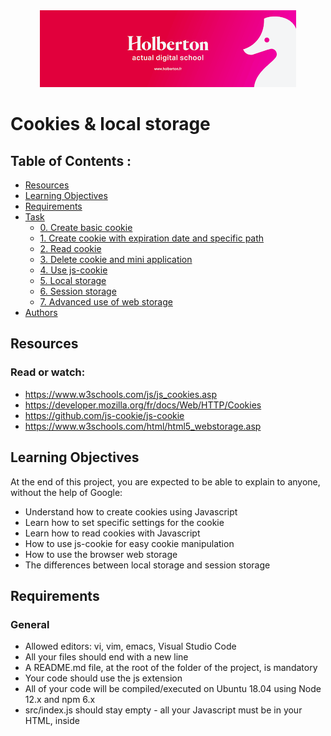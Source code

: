 <div align="center"><img src="https://github.com/ksyv/holbertonschool-web_front_end/blob/main/baniere_holberton.png"></div>

# Cookies & local storage

## Table of Contents :

- [Resources](#Resources)
- [Learning Objectives](#Learning-Objectives)
- [Requirements](#Requirements)
- [Task](#Task)
    - [0. Create basic cookie](#subparagraph1)
    - [1. Create cookie with expiration date and specific path](#subparagraph2)
    - [2. Read cookie](#subparagraph3)
    - [3. Delete cookie and mini application](#subparagraph4)
    - [4. Use js-cookie](#subparagraph5)
    - [5. Local storage](#subparagraph6)
    - [6. Session storage](#subparagraph7)
    - [7. Advanced use of web storage](#subparagraph8)
- [Authors](#Authors)

## Resources
### Read or watch:
* https://www.w3schools.com/js/js_cookies.asp
* https://developer.mozilla.org/fr/docs/Web/HTTP/Cookies
* https://github.com/js-cookie/js-cookie
* https://www.w3schools.com/html/html5_webstorage.asp

## Learning Objectives
At the end of this project, you are expected to be able to explain to anyone, without the help of Google:
* Understand how to create cookies using Javascript
* Learn how to set specific settings for the cookie
* Learn how to read cookies with Javascript
* How to use js-cookie for easy cookie manipulation
* How to use the browser web storage
* The differences between local storage and session storage


## Requirements
### General
* Allowed editors: vi, vim, emacs, Visual Studio Code
* All your files should end with a new line
* A README.md file, at the root of the folder of the project, is mandatory
* Your code should use the js extension
* All of your code will be compiled/executed on Ubuntu 18.04 using Node 12.x and npm 6.x
* src/index.js should stay empty - all your Javascript must be in your HTML, inside <script> tag

## Task
### 0. Create basic cookie <a name="subparagraph1"></a>

Install your development environment:

* Installwebpack-dev-server by running npm install webpack-dev-server --save-dev (if you have some errors of missing dependencies, install these packages: npm i -D webpack and npm i -D webpack-cli)
* Create an empty file src/index.js
* Run your server with node_modules/.bin/webpack-dev-server

In a file 0-index.html, create a basic html template:

* Add two text inputs, with the id firstname and email
* Add one button with the text “Log me in” that will call the function setCookies
* Add one button with the text “Show the cookies” that will call the function showCookies
* Create a function setCookies:
    - It should set the cookie firstname with the value in the firstname input
    - It should set the cookie email with the value in the email input
* Create a function showCookies:
    - It should create a DOM element p
    - It should set the inner html with Cookies: and the value of the cookie
    - It should append the paragraph at the bottom of the page

Requirements:

* Try to make your page to look as close to the image below as possible

<div align="center"><img src="./task0.png"></div>

* Access your code with http://localhost:8080/0-index.html
* Use vanilla javascript to complete the task

Tips:

* If you are using VSCode, you can use the plugin live server
* Make sure you have created and configured webpack.config.js

### 1. Create cookie with expiration date and specific path <a name="subparagraph2"></a>

In a file 1-index.html:

* Reuse the code of the previous task
* Modify the way you are setting cookies to expire in 10 days

Requirements:

* Access your code with http://localhost:8080/1-index.html
* Use vanilla javascript to complete the task

### 2. Creating multiple DOM elements at once <a name="subparagraph3"></a>

In a file 2-index.html, reuse the template you created previously.

* Remove the function createTextElement
* Create a function named createFamilyTree:
    - It should create a table element
        -The head of the table should display Firstname and Lastname in two cells
        -The body of the table should three rows
        -The first row should contain two cells with Guillaume and Salva
        -The second row should contain two cells with Paulette and Salva
        -The third row should contain two cells with Antoine and Salva
    - Use the keyword append only once to attach all the elements of the table to the page
* Call the createFamilyTree function

Requirements:

* You must use jQuery only to generate the HTML tag and attach it to the page
* The entire table code should be contained in one string
* The table created by your script should look like this:
<div align="center"><img src="https://github.com/ksyv/holbertonschool-web_front_end/blob/main/JQuery_advanced/readme_img/table.png"></div>

### 3. Chain DOM elements <a name="subparagraph4"></a>

In a file 3-index.html, reuse the template you created previously. Reuse also the function named createFamilyTree:

* The table is containing the exact same values as the previous task
* This time, create each element one by one
* Use the keywords append for each element and text for the cells
* Do not create any intermediate variable
* Call the createFamilyTree function

Tips:

* You can append multiple elements at once, by separating the elements with a comma

Requirements:

* You must use jQuery only to generate the HTML tag and attach it to the page
* The table created by your script should look like this:
<div align="center"><img src="https://github.com/ksyv/holbertonschool-web_front_end/blob/main/JQuery_advanced/readme_img/table.png"></div>

### 4. HTML function <a name="subparagraph5"></a>

In a file 4-index.html, reuse the template you created in the previous task. Reuse also the function named createFamilyTree.

* Create a new function replaceFamilyTree:
        - It should replace the children of the tbody elements with a new tr
        - The tr element should contain two cells with Gerard and Bonissa in each
* Make sure createFamilyTree and replaceFamilyTree are called

Requirements:

* You must use the keyword html to replace the content of the table
* The table created by your script should look like this
<div align="center"><img src="https://github.com/ksyv/holbertonschool-web_front_end/blob/main/JQuery_advanced/readme_img/table2.png"></div>

### 5. Click attribute and remove function <a name="subparagraph6"></a>

In a file 5-index.html, reuse the template you created previously.

* Remove the createFamilyTree and replaceFamilyTree functions
* Create a function createFamilyTree:
    - It should append to the body an empty table, with thead and two cells with text Firstname and Lastname, respectively
    - It should append an empty tbody element to the table after the thead
* Create a function addNewMember:
    - It accepts two arguments firstName(string) and lastName(string)
    - It appends to the body of the table a new row with three cells
    - The first cell displays the firstName, the second cell displays the lastName
    - The third cell displays (x)
    - On click on the third cell, it should remove the row
    - Add CSS to the third cell to have an orange background
* Calls the function createFamilyTree
* Using addNewMember, generate a fake table with:
    - the first row Guillaume, Salva
    - the second row Arielle, Snizt
    - the third row Fanette, Snizt
    - the fourth row Gerard, Snizt
    - the fifth row Victor, Salva

Requirements:

* You must use the keywords click, css, and remove
* The table created by your script should look like this:
<div align="center"><img src="https://github.com/ksyv/holbertonschool-web_front_end/blob/main/JQuery_advanced/readme_img/table3.png"></div>

### 6. Val, before, and prepend functions <a name="subparagraph7"></a>

In a file 6-index.html, reuse the template you created previously.

* Reuse the function createFamilyTree you wrote in the previous task
* Reuse the function addNewMember you wrote in the previous task, and add the following modification:
        - The function should accept a new argument position(string)
        - When position is equal to before, it should add the row at the top of the table
        - Otherwise, it should add the row at the bottom of the table
* Write a function createForm:
    - It should add before the table two input of type text
    - It should add a select with two options as well: before and after with corresponding Before and After text
    - It should add a input of type submit as well
        - When the user clicks on the submit, it should call the function addNewMember with the value of the two inputs and the value of the select element
* Call the function createFamilyTree
* Call the function createForm

Requirements:

* You must use the keywords first, before, and prepend
* To select the second input, use the nth-of-type selector
* The form created by your script should look like this:
<div align="center"><img src="https://github.com/ksyv/holbertonschool-web_front_end/blob/main/JQuery_advanced/readme_img/form.png"></div>

### 7. Query - Setup your dev environment <a name="subparagraph8"></a>

In a file 7-index.html, reuse the template you created in the previous task

* Remove the functions from the script
* Import jQuery using the CDN and make sure you can access the ajax methods

* Create a form:

- Create a function createSearchForm, it should append to the body:
        - An empty input of type text without ID, name, or class
        - An input of type submit
            -When the user clicks on the submit button, it should query the function queryWikipedia that you are going to create with the value of the text input
        - An empty ul element
- Create a function addNewArticle to add new items to a list

    - It accepts three arguments id(string), title(string), and snippet(string)
    - It create an element li
        -Within the li, add two paragraph elements
            -The first paragraph contains a span tag with the following text: id -, then a b element with the title
            -The second paragraph, should contain the snippet
    - Appends the li to the ul element (created by createSearchForm)
- Implement a get function: create a function queryWikipedia

    - It accepts one argument search(string)
    - Create a data object with attributes required to query a search using the string passed in the argument with Wikipedia
    - For each result returned by the API, call the function addNewArticle with the result’s pageid, title, and snippet
- Call the function createSearchForm when the page loads

Requirements:

- Look at the documentation from Wikipedia to query the API https://www.mediawiki.org/wiki/API:Search
- Use the minified only version of jQuery, so you can access the ajax methods
- When adding the snippet, make sure that the HTML coming from Wikipedia is correctly displayed
- The form created by your script should look like this:
<div align="center"><img src="https://github.com/ksyv/holbertonschool-web_front_end/blob/main/JQuery_advanced/readme_img/form2.png"></div>

Query results should display like this:
<div align="center"><img src="https://github.com/ksyv/holbertonschool-web_front_end/blob/main/JQuery_advanced/readme_img/text.png"></div>

### 8. Pagination <a name="subparagraph9"></a>

In a file 8-index.html, reuse the code from the previous task

* Modify the function createSearchForm:

    - It should append to the body another list, with the id pagination

* Modify the function queryWikipedia:

    - Add a new parameter named offset(number)
    - By default, the offset should be set to 0
    - Modify the data object to add the offset
    - When you receive the response from the API, call the function buildPagination that you are going to create below

* Create a new function named buildPagination:

    - It accepts three arguments numberOfItems(number), itemsPerPage(number), and currentOffset(number)
    - When the function is called, reset the pagination list to an empty tag
    - Write a loop that will display the pagination (using the total number of items divided by the number of items per page)
    - For each page, create a list item
        - Add some CSS for each item (cursor: 'pointer', 10px margin left, and bold when this is the current page)
        - The text of the item should be the page number
        - When clicking on a page number, it should call the function queryWikipedia with the right offset

Requirements:

- Use the totalhits value from Wikipedia to define the total number of items
- Display 10 items per page
- Make sure your pages are displayed in an horizontal line

* The form created by your script should look like this:
<div align="center"><img src="https://github.com/ksyv/holbertonschool-web_front_end/blob/main/JQuery_advanced/readme_img/form2.png"></div>

The query results should display like this, notice how the 12 is in bold, because that is the current page
<div align="center"><img src="https://github.com/ksyv/holbertonschool-web_front_end/blob/main/JQuery_advanced/readme_img/text2.png"></div>


### 9. Wrap/unwrap <a name="subparagraph10"></a>

In a file 9-index.html, reuse the code from the previous task

* In the header, add some CSS, with the style tag:

    - Add a new class named loading
        - Set the opacity at 0.2 within that class

* In your script with your other functions, create a function named displayLoading:

    - It accepts one argument loading
    - It select the first ul element of the page
    - If loading is true, it wraps the element with a div tag and the class loading
    - If loading is false, it unwrap the ul from the div

* Modify the queryWikipedia function:

    - It should call the function displayLoading before querying the API
    - Once the API returns the value, it should remove the opacity by calling the function again

Requirements:

* You must use the wrap and unwrap functions of Jquery
* How the page should look when results are loading
<div align="center"><img src="https://github.com/ksyv/holbertonschool-web_front_end/blob/main/JQuery_advanced/readme_img/text3.png"></div>

### 10. Another Get API <a name="subparagraph11"></a>

Setup your dev environment

* Install json-server locally within your projects using npm:
* Run the server using node_modules/.bin/json-server --watch db.json

You are provided with this db.json, don’t forget to push it, you can change the values of the id, title, author, postId, name as you like

```{
  "posts": [
    {
      "id": 1,
      "title": "json-server",
      "author": "typicode"
    },
    {
      "title": "fd",
      "author": "fffff",
      "id": 2
    },
    {
      "title": "fd",
      "author": "fffff",
      "id": 3
    },
    {
      "title": "f",
      "author": "f",
      "id": 4
    },
    {
      "title": "",
      "author": "",
      "id": 5
    },
    {
      "title": "",
      "author": "",
      "id": 6
    },
    {
      "title": "",
      "author": "",
      "id": 7
    },
    {
      "title": "",
      "author": "",
      "id": 8
    },
    {
      "title": "",
      "author": "",
      "id": 9
    },
    {
      "title": "",
      "author": "",
      "id": 10
    }
  ],
  "comments": [
    {
      "id": 1,
      "body": "some comment",
      "postId": 1
    }
  ],
  "profile": {
    "name": "typicode"
  }
}
```

In a file 10-index.html:

* Reuse your template from the previous task, remove the functions in your script and the style in the head
* Make sure you import jQuery using the CDN and make sure you can access the ajax methods

* Create a function addPostRow:

    - It takes into argument data (object)
    - It append to the body a paragraph
    - The paragraph should contain a span element with the text Post created with id ID, title: TITLE, author: AUTHOR
        - Each variable is contained in the data object

* Create a function named listPosts:

    - It should query your local server on the posts endpoint
    - When the server return a 200 response, it should call the function addPostRow for each element in the response
    - When the server is unavailable, display an alert with the message Server Error

* Call the function listPosts when your page loads

Requirements:

- You must use the get function from jQuery

### 11. Post query <a name="subparagraph12"></a>

In a file 11-index.html, reuse the code you previously wrote

* Create a new function buildForm:

    - It appends to the body a form element
    - Inside the form, add a div element, with a label for author with text Author and an input of type text with id author
    - Inside the form, add a div element, with a label for title with text Title and a textarea with id title
    - Inside the form, add an input of type submit
    - When clicking on the submit button, call the function sendForm detailed below

* Create a new function sendForm:

    - It should add after the form, the text About to send the query to the API
    - It should create a data object, with the title and author attributes. The values are the ones within the inputs
    - It should send a POST query to your server endpoint posts with the data
    - If the query succeed, call the function addPostRow with the data coming back from the API
    - If the query does not succeed, it should display an alert with the message Error sending the POST query

* Call the functions listPosts and buildForm when your page loads

Requirements:

* When clicking on the label, the input text should be selected by the browser
* When pressing enter on the input text, the form should be submitted without reloading the page
* You must use the after function from jQuery
With the JSON server running, your 11-index.html should look something like this in your browser (does not have to be exactly the same, rows and values depend on what’s in your db.json)

<div align="center"><img src="https://github.com/ksyv/holbertonschool-web_front_end/blob/main/JQuery_advanced/readme_img/text4.png"></div>

### 12. Delete query <a name="subparagraph13"></a>

In a file 12-index.html, reuse your code from the previous task

* Modify the function addPostRow:

    - Add an id attribute to the paragraph with row-ID (the ID being the one of the post)
    - Append a span element with the text (delete) to the p, this span should come before the span with the post information
        - On click, call the function deletePost with the post id

* Create a function deletePost:

    - It accepts one argument id(number)
    - Send a DELETE query to the posts endpoint with the id of the post
    - If the query is successful, remove the row from the body
    - If the query is not successful, display an alert with the message Post was not deleted
Requirements:

* You must use the function remove from jQuery
With your JSON server running, 12-index.html should look like this in your browser, actual rows and values depend on what’s in your db.json
<div align="center"><img src="https://github.com/ksyv/holbertonschool-web_front_end/blob/main/JQuery_advanced/readme_img/text4.png"></div>
